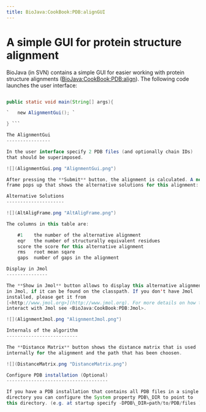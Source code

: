```yaml
---
title: BioJava:CookBook:PDB:alignGUI
---
```


A simple GUI for protein structure alignment
============================================

BioJava (in SVN) contains a simple GUI for easier working with protein
structure alignments (<BioJava:CookBook:PDB:align>). The following code
launches the user interface:

```java import org.biojava.bio.structure.gui.\*;

public static void main(String[] args){

`   new AlignmentGui(); `

} ```

The AlignmentGui
----------------

In the user interface specify 2 PDB files (and optionally chain IDs)
that should be superimposed.

![](AlignmentGui.png "AlignmentGui.png")

After pressing the **Submit** button, the alignment is calculated. A new
frame pops up that shows the alternative solutions for this alignment:

Alternative Solutions
---------------------

![](AltAligFrame.png "AltAligFrame.png")

The columns in this table are:

    #1    the number of the alternative alignment
    eqr   the number of structurally equivalent residues
    score the score for this alternative alignment
    rms   root mean sqare
    gaps  number of gaps in the alignment

Display in Jmol
---------------

The **Show in Jmol** button allows to display this alternative alignment
in Jmol, if it can be found on the classpath. If you don't have Jmol
installed, please get it from
[<http://www.jmol.org>](http://www.jmol.org). For more details on how to
interact with Jmol see <BioJava:CookBook:PDB:Jmol>.

![](AlignmentJmol.png "AlignmentJmol.png")

Internals of the algorithm
--------------------------

The **Distance Matrix** button shows the distance matrix that is used
internally for the alignment and the path that has been choosen.

![](DistanceMatrix.png "DistanceMatrix.png")

Configure PDB installation (Optional)
-------------------------------------

If you have a PDB installation that contains all PDB files in a single
directory you can configure the System property PDB\_DIR to point to
this directory. (e.g. at startup specify -DPDB\_DIR=path/to/PDB/files )
